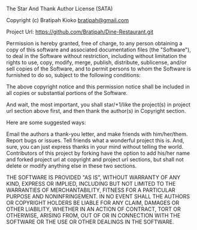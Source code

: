 The Star And Thank Author License (SATA)

Copyright (c) Bratipah Kioko bratipah@gmail.com

Project Url: https://github.com/Bratipah/Dine-Restaurant.git

Permission is hereby granted, free of charge, to any person obtaining a copy of this software and associated documentation files (the "Software"), to deal in the Software without restriction, including without limitation the rights to use, copy, modify, merge, publish, distribute, sublicense, and/or sell copies of the Software, and to permit persons to whom the Software is furnished to do so, subject to the following conditions:

The above copyright notice and this permission notice shall be included in all copies or substantial portions of the Software.

And wait, the most important, you shall star/+1/like the project(s) in project url section above first, and then thank the author(s) in Copyright section.

Here are some suggested ways:

Email the authors a thank-you letter, and make friends with him/her/them.
Report bugs or issues.
Tell friends what a wonderful project this is.
And, sure, you can just express thanks in your mind without telling the world.
Contributors of this project by forking have the option to add his/her name and forked project url at copyright and project url sections, but shall not delete or modify anything else in these two sections.

THE SOFTWARE IS PROVIDED "AS IS", WITHOUT WARRANTY OF ANY KIND, EXPRESS OR IMPLIED, INCLUDING BUT NOT LIMITED TO THE WARRANTIES OF MERCHANTABILITY, FITNESS FOR A PARTICULAR PURPOSE AND NONINFRINGEMENT. IN NO EVENT SHALL THE AUTHORS OR COPYRIGHT HOLDERS BE LIABLE FOR ANY CLAIM, DAMAGES OR OTHER LIABILITY, WHETHER IN AN ACTION OF CONTRACT, TORT OR OTHERWISE, ARISING FROM, OUT OF OR IN CONNECTION WITH THE SOFTWARE OR THE USE OR OTHER DEALINGS IN THE SOFTWARE.